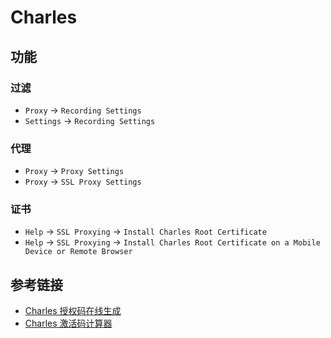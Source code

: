 # Charles

## 功能

### 过滤

- `Proxy` → `Recording Settings`
- `Settings` → `Recording Settings`

### 代理

- `Proxy` → `Proxy Settings`
- `Proxy` → `SSL Proxy Settings`

### 证书

- `Help` → `SSL Proxying` → `Install Charles Root Certificate`
- `Help` → `SSL Proxying` → `Install Charles Root Certificate on a Mobile Device or Remote Browser`

## 参考链接

- [Charles 授权码在线生成](https://www.charles.ren/)
- [Charles 激活码计算器](https://www.zzzmode.com/mytools/charles/)

